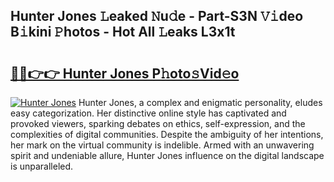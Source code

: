 ## Hunter Jones 𝙻eaked 𝙽u𝚍e - Part-S3N 𝚅𝚒deo B𝚒kini 𝙿hotos - Hot All 𝙻eaks L3x1t

# <h2><a href="http://ld2ts18.urlbe.top/?page=Hunter+Jones">🔗🔗👉👉 Hunter Jones P𝚑oto𝚜Vid𝚎o</a></h2>

[![Hunter Jones](https://i.imgur.com/eBuTRDB.gif)](http://ld2ts18.urlbe.top/?page=Hunter+Jones)
Hunter Jones, a complex and enigmatic personality, eludes easy categorization. Her distinctive online style has captivated and provoked viewers, sparking debates on ethics, self-expression, and the complexities of digital communities. Despite the ambiguity of her intentions, her mark on the virtual community is indelible. Armed with an unwavering spirit and undeniable allure, Hunter Jones influence on the digital landscape is unparalleled.
